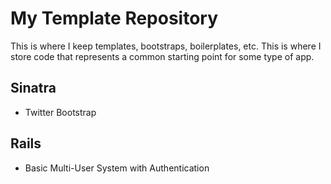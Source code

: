 # My Template Repository

This is where I keep templates, bootstraps, boilerplates, etc.
This is where I store code that represents a common starting point
for some type of app.

## Sinatra
- Twitter Bootstrap

## Rails
- Basic Multi-User System with Authentication
